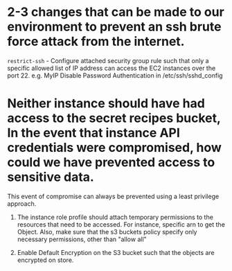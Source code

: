 

# 2-3 changes that can be made to our environment to prevent an ssh brute force attack from the internet.

``restrict-ssh`` - Configure attached security group rule such that only a specific allowed list of IP address can access the EC2 instances over the port 22. e.g. MyIP
  Disable Password Authentication in /etc/ssh/sshd_config
   

# Neither instance should have had access to the secret recipes bucket, In the event that instance API credentials were compromised, how could we have prevented access to sensitive data.

This event of compromise can always be prevented using a least privilege approach. 
1. The instance role profile should attach temporary permissions to the resources that need to be accessed. For instance, specific arn to get the Object.
Also, make sure that the s3 buckets policy specify only necessary permissions, other than "allow all" 

2. Enable Default Encryption on the S3 bucket such that the objects are encrypted on store. 
